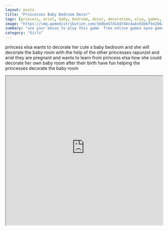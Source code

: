 ```yaml
---
layout: posts
title: "Princesses Baby Bedroom Decor"
tags: [princess, ariel, baby, bedroom, decor, decoration, elsa, games, girl, princess, rapunzel, room, free, online, games, oyna, game, free, games, play, play, games]
image: "https://img.gamedistribution.com/3e8bd47d14474bc4abc03bbf5e266a6f.jpg"
summary: "use your mouse to play this game  free online games oyna game free games play play games"
category: "Girls"
---
```


princess elsa wants to decorate her cute s baby bedroom and she will decorate the baby room with the help of the other princesses rapunzel and ariel they are pregnant and wants to learn from princess elsa how she could decorate her own baby room after their birth have fun helping the princesses decorate the baby room

<iframe width="100%" height="480px;" src="https://flash.gamedistribution.com?game=3e8bd47d14474bc4abc03bbf5e266a6f"></iframe>